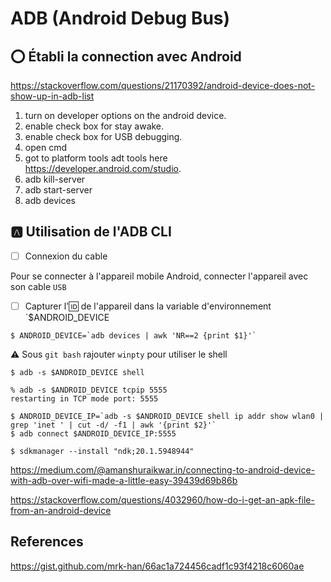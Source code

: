# ADB (Android Debug Bus)

## :o: Établi la connection avec Android

https://stackoverflow.com/questions/21170392/android-device-does-not-show-up-in-adb-list

1. turn on developer options on the android device.
1. enable check box for stay awake.
1. enable check box for USB debugging.
1. open cmd
1. got to platform tools adt tools here https://developer.android.com/studio.
1. adb kill-server
1. adb start-server
1. adb devices

## :a: Utilisation de l'ADB CLI

- [ ] Connexion du cable 

Pour se connecter à l'appareil mobile Android, connecter l'appareil avec son cable  `USB`

- [ ] Capturer l':id: de l'appareil dans la variable d'environnement `$ANDROID_DEVICE

```
$ ANDROID_DEVICE=`adb devices | awk 'NR==2 {print $1}'`
```

:warning: Sous `git bash` rajouter `winpty` pour utiliser le shell

```
$ adb -s $ANDROID_DEVICE shell
```

```
% adb -s $ANDROID_DEVICE tcpip 5555
restarting in TCP mode port: 5555
```

```
$ ANDROID_DEVICE_IP=`adb -s $ANDROID_DEVICE shell ip addr show wlan0 | grep 'inet ' | cut -d/ -f1 | awk '{print $2}'`
$ adb connect $ANDROID_DEVICE_IP:5555   
```


```
$ sdkmanager --install "ndk;20.1.5948944" 
```


https://medium.com/@amanshuraikwar.in/connecting-to-android-device-with-adb-over-wifi-made-a-little-easy-39439d69b86b



https://stackoverflow.com/questions/4032960/how-do-i-get-an-apk-file-from-an-android-device


## References

https://gist.github.com/mrk-han/66ac1a724456cadf1c93f4218c6060ae

